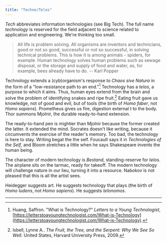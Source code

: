 ```yaml
---
title: "Techne/Telos"
---
```


_Tech_ abbreviates information technologies (see Big Tech). The full name _technology_ is reserved for the field adjacent to science related to application and engineering. We're thinking too small.

> All life is problem solving. All organisms are inventors and technicians, good or not so good, successful or not so successful, in solving technical problems. This is how it is among animals - spiders, for example. Human technology solves human problems such as sewage disposal, or the storage and supply of food and water, as, for example, bees already have to do. -- Karl Popper

Technology extends a (cyb)organism's response to _Chaos sive Natura_ in the form of a "low-resistance path to an end."[^what-is-technology] Technology has a _telos_, a purpose to which it aims. Thus, human eyes extend from the brain and solve the problem of identifying snakes and ripe fruit.[^fruit-tree-serpent] Eating fruit gave us knowledge, not of good and evil, but of tools (the birth of _Homo faber_, not _Homo sapiens_). Prometheus gives us fire, digestion external t to the body. Thor summons Mjolnir, the durable ready-to-hand extension.

The ready-to-hand pen is mightier than Mjolnir because the former created the latter. It extended the mind. Socrates doesn't like writing, because it circumvents the exercise of the reader's memory. Too bad, the technology is here to stay. Writing begat the the self. Foucault says it in _Technologies of the Self_, and Bloom stretches a little when he says Shakespeare invents the human being.

The character of modern technology is _Bestand_, standing-reserve for _telos_. The airplane sits on the tarmac, ready for takeoff. The modern technology will challenge nature in our lieu, turning it into a resource. Nabokov is not pleased that this is all the artist sees. 

Heidegger suggests art. He suggests technology that plays (the birth of _Homo ludens_, not _Homo sapiens_). He suggests _telonomos_. 

---


[^fruit-tree-serpent]: Isbell, Lynne A.. _The Fruit, the Tree, and the Serpent: Why We See So Well_. United States, Harvard University Press, 2009.

[^what-is-technology]: Huang, Saffron. "What is Technology?" _Letters to a Young Technologist_, [https://letterstoayoungtechnologist.com/What-is-Technology](https://letterstoayoungtechnologist.com/What-is-Technology).

